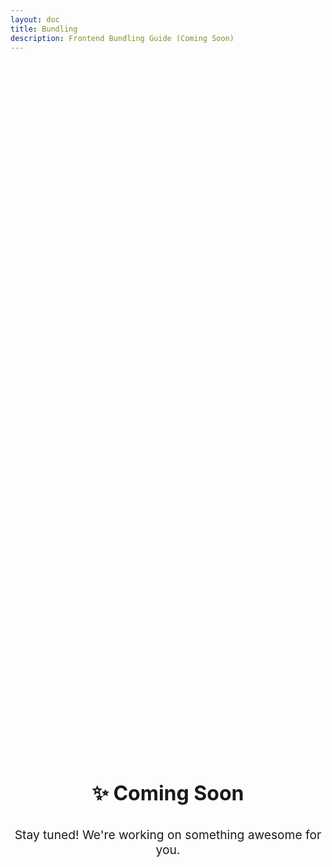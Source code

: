 ```yaml
---
layout: doc
title: Bundling
description: Frontend Bundling Guide (Coming Soon)
---
```


<div class="coming-soon">
  <h2>✨ Coming Soon</h2>
  <p>Stay tuned! We're working on something awesome for you.</p>
</div>

<style>
.coming-soon {
  display: flex;
  flex-direction: column;
  align-items: center;
  justify-content: center;
  min-height: 60vh;
  text-align: center;
  color: var(--vp-c-text-2);
}

.coming-soon h2 {
  font-size: 2rem;
  margin-bottom: 1rem;
  border: none;
}

.coming-soon p {
  font-size: 1.2rem;
}
</style> 